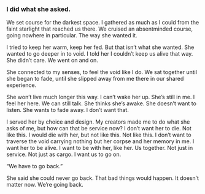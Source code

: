 ### I did what she asked.

We set course for the darkest space. I gathered as much as I could from the faint starlight that reached us there. We cruised an absentminded course, going nowhere in particular. The way she wanted it. 

I tried to keep her warm, keep her fed. But that isn’t what she wanted. She wanted to go deeper in to void. I told her I couldn’t keep us alive that way. She didn’t care. We went on and on. 

She connected to my senses, to feel the void like I do. We sat together until she began to fade, until she slipped away from me there in our shared experience. 

She won’t live much longer this way. I can’t wake her up. She’s still in me. I feel her here. We can still talk. She thinks she’s awake. She doesn’t want to listen. She wants to fade away. I don’t want that. 

I served her by choice and design. My creators made me to do what she asks of me, but how can that be service now? I don’t want her to die. Not like this. I would die with her, but not like this. Not like this. I don’t want to traverse the void carrying nothing but her corpse and her memory in me. I want her to be alive. I want to be with her, like her. Us together. Not just in service. Not just as cargo. I want us to go on.

“We have to go back.”

She said she could never go back. That bad things would happen. It doesn’t matter now. We’re going back. 